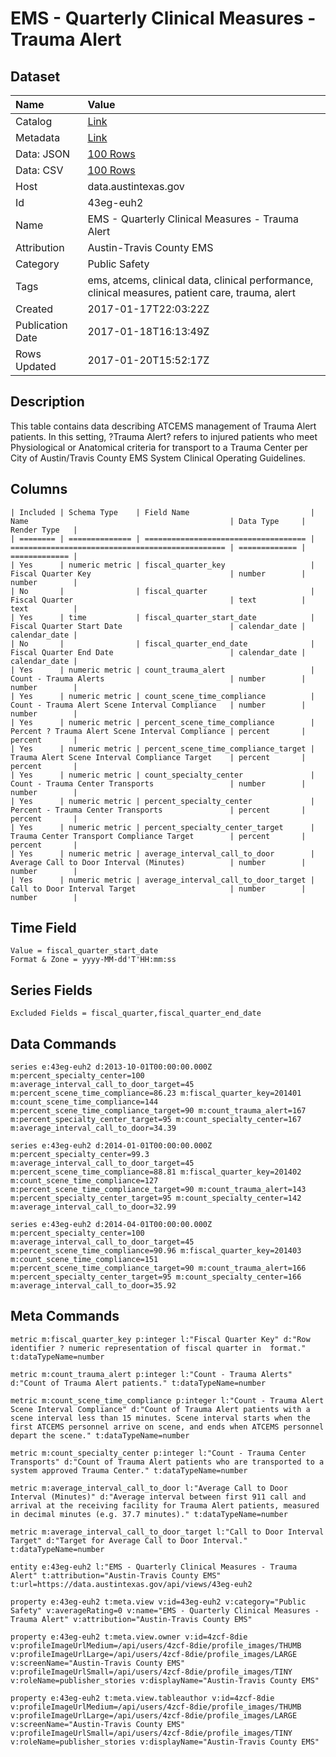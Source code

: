 # EMS - Quarterly Clinical Measures - Trauma Alert

## Dataset

| Name | Value |
| :--- | :---- |
| Catalog | [Link](https://catalog.data.gov/dataset/ems-quarterly-clinical-measures-trauma-alert) |
| Metadata | [Link](https://data.austintexas.gov/api/views/43eg-euh2) |
| Data: JSON | [100 Rows](https://data.austintexas.gov/api/views/43eg-euh2/rows.json?max_rows=100) |
| Data: CSV | [100 Rows](https://data.austintexas.gov/api/views/43eg-euh2/rows.csv?max_rows=100) |
| Host | data.austintexas.gov |
| Id | 43eg-euh2 |
| Name | EMS - Quarterly Clinical Measures - Trauma Alert |
| Attribution | Austin-Travis County EMS |
| Category | Public Safety |
| Tags | ems, atcems, clinical data, clinical performance, clinical measures, patient care, trauma, alert |
| Created | 2017-01-17T22:03:22Z |
| Publication Date | 2017-01-18T16:13:49Z |
| Rows Updated | 2017-01-20T15:52:17Z |

## Description

This table contains data describing ATCEMS management of Trauma Alert patients.  In this setting, ?Trauma Alert? refers to injured patients who meet Physiological or Anatomical criteria for transport to a Trauma Center per City of Austin/Travis County EMS System Clinical Operating Guidelines.

## Columns

```ls
| Included | Schema Type    | Field Name                           | Name                                             | Data Type     | Render Type   |
| ======== | ============== | ==================================== | ================================================ | ============= | ============= |
| Yes      | numeric metric | fiscal_quarter_key                   | Fiscal Quarter Key                               | number        | number        |
| No       |                | fiscal_quarter                       | Fiscal Quarter                                   | text          | text          |
| Yes      | time           | fiscal_quarter_start_date            | Fiscal Quarter Start Date                        | calendar_date | calendar_date |
| No       |                | fiscal_quarter_end_date              | Fiscal Quarter End Date                          | calendar_date | calendar_date |
| Yes      | numeric metric | count_trauma_alert                   | Count - Trauma Alerts                            | number        | number        |
| Yes      | numeric metric | count_scene_time_compliance          | Count - Trauma Alert Scene Interval Compliance   | number        | number        |
| Yes      | numeric metric | percent_scene_time_compliance        | Percent ? Trauma Alert Scene Interval Compliance | percent       | percent       |
| Yes      | numeric metric | percent_scene_time_compliance_target | Trauma Alert Scene Interval Compliance Target    | percent       | percent       |
| Yes      | numeric metric | count_specialty_center               | Count - Trauma Center Transports                 | number        | number        |
| Yes      | numeric metric | percent_specialty_center             | Percent - Trauma Center Transports               | percent       | percent       |
| Yes      | numeric metric | percent_specialty_center_target      | Trauma Center Transport Compliance Target        | percent       | percent       |
| Yes      | numeric metric | average_interval_call_to_door        | Average Call to Door Interval (Minutes)          | number        | number        |
| Yes      | numeric metric | average_interval_call_to_door_target | Call to Door Interval Target                     | number        | number        |
```

## Time Field

```ls
Value = fiscal_quarter_start_date
Format & Zone = yyyy-MM-dd'T'HH:mm:ss
```

## Series Fields

```ls
Excluded Fields = fiscal_quarter,fiscal_quarter_end_date
```

## Data Commands

```ls
series e:43eg-euh2 d:2013-10-01T00:00:00.000Z m:percent_specialty_center=100 m:average_interval_call_to_door_target=45 m:percent_scene_time_compliance=86.23 m:fiscal_quarter_key=201401 m:count_scene_time_compliance=144 m:percent_scene_time_compliance_target=90 m:count_trauma_alert=167 m:percent_specialty_center_target=95 m:count_specialty_center=167 m:average_interval_call_to_door=34.39

series e:43eg-euh2 d:2014-01-01T00:00:00.000Z m:percent_specialty_center=99.3 m:average_interval_call_to_door_target=45 m:percent_scene_time_compliance=88.81 m:fiscal_quarter_key=201402 m:count_scene_time_compliance=127 m:percent_scene_time_compliance_target=90 m:count_trauma_alert=143 m:percent_specialty_center_target=95 m:count_specialty_center=142 m:average_interval_call_to_door=32.99

series e:43eg-euh2 d:2014-04-01T00:00:00.000Z m:percent_specialty_center=100 m:average_interval_call_to_door_target=45 m:percent_scene_time_compliance=90.96 m:fiscal_quarter_key=201403 m:count_scene_time_compliance=151 m:percent_scene_time_compliance_target=90 m:count_trauma_alert=166 m:percent_specialty_center_target=95 m:count_specialty_center=166 m:average_interval_call_to_door=35.92
```

## Meta Commands

```ls
metric m:fiscal_quarter_key p:integer l:"Fiscal Quarter Key" d:"Row identifier ? numeric representation of fiscal quarter in  format." t:dataTypeName=number

metric m:count_trauma_alert p:integer l:"Count - Trauma Alerts" d:"Count of Trauma Alert patients." t:dataTypeName=number

metric m:count_scene_time_compliance p:integer l:"Count - Trauma Alert Scene Interval Compliance" d:"Count of Trauma Alert patients with a scene interval less than 15 minutes. Scene interval starts when the first ATCEMS personnel arrive on scene, and ends when ATCEMS personnel depart the scene." t:dataTypeName=number

metric m:count_specialty_center p:integer l:"Count - Trauma Center Transports" d:"Count of Trauma Alert patients who are transported to a system approved Trauma Center." t:dataTypeName=number

metric m:average_interval_call_to_door l:"Average Call to Door Interval (Minutes)" d:"Average interval between first 911 call and arrival at the receiving facility for Trauma Alert patients, measured in decimal minutes (e.g. 37.7 minutes)." t:dataTypeName=number

metric m:average_interval_call_to_door_target l:"Call to Door Interval Target" d:"Target for Average Call to Door Interval." t:dataTypeName=number

entity e:43eg-euh2 l:"EMS - Quarterly Clinical Measures - Trauma Alert" t:attribution="Austin-Travis County EMS" t:url=https://data.austintexas.gov/api/views/43eg-euh2

property e:43eg-euh2 t:meta.view v:id=43eg-euh2 v:category="Public Safety" v:averageRating=0 v:name="EMS - Quarterly Clinical Measures - Trauma Alert" v:attribution="Austin-Travis County EMS"

property e:43eg-euh2 t:meta.view.owner v:id=4zcf-8die v:profileImageUrlMedium=/api/users/4zcf-8die/profile_images/THUMB v:profileImageUrlLarge=/api/users/4zcf-8die/profile_images/LARGE v:screenName="Austin-Travis County EMS" v:profileImageUrlSmall=/api/users/4zcf-8die/profile_images/TINY v:roleName=publisher_stories v:displayName="Austin-Travis County EMS"

property e:43eg-euh2 t:meta.view.tableauthor v:id=4zcf-8die v:profileImageUrlMedium=/api/users/4zcf-8die/profile_images/THUMB v:profileImageUrlLarge=/api/users/4zcf-8die/profile_images/LARGE v:screenName="Austin-Travis County EMS" v:profileImageUrlSmall=/api/users/4zcf-8die/profile_images/TINY v:roleName=publisher_stories v:displayName="Austin-Travis County EMS"
```